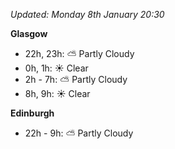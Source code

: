 *Updated: Monday 8th January 20:30*

**Glasgow**

* 22h, 23h: :partly_sunny: Partly Cloudy
* 0h, 1h: :sunny: Clear
* 2h - 7h: :partly_sunny: Partly Cloudy
* 8h, 9h: :sunny: Clear

**Edinburgh**

* 22h - 9h: :partly_sunny: Partly Cloudy
